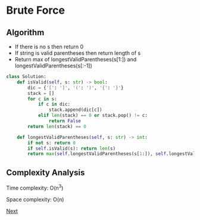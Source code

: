 # Brute Force

## Algorithm

* If there is no s then return 0
* If string is valid parentheses then return length of s
* Return max of longestValidParentheses(s[1:]) and longestValidParentheses(s[:-1])

```python
class Solution:
    def isValid(self, s: str) -> bool:
        dic = {'[': ']', '(': ')', '{': '}'}
        stack = []
        for c in s:
            if c in dic:
                stack.append(dic[c])
            elif len(stack) == 0 or stack.pop() != c:
                return False
        return len(stack) == 0

    def longestValidParentheses(self, s: str) -> int:
        if not s: return 0
        if self.isValid(s): return len(s)
        return max(self.longestValidParentheses(s[1:]), self.longestValidParentheses(s[:-1]))
```

## Complexity Analysis

Time complexity: O(n<sup>3</sup>)

Space complexity: O(n)

[Next](solution2.md)